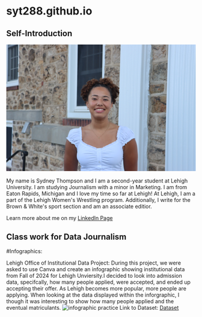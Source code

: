 # syt288.github.io

## Self-Introduction

![profile image](https://github.com/syt228/syt228.github.io/blob/main/Thompson_Sydney.jpeg?raw=true)

My name is Sydney Thompson and I am a second-year student at Lehigh University. I am studying Journalism with a minor in Marketing. I am from Eaton Rapids, Michigan and I love my time so far at Lehigh!
At Lehigh, I am a part of the Lehigh Women's Wrestling program. Additionally, I write for the Brown & White's sport section and am an associate editior.

Learn more about me on my [LinkedIn Page](www.linkedin.com/in/sydneyrthompson-)

## Class work for Data Journalism 

#Infographics:

Lehigh Office of Institutional Data Project:
During this project, we were asked to use Canva and create an infographic showing institutional data from Fall of 2024 for Lehigh Unviersity.I decided to look into admission data, specifcally, how many people applied, were accepted, and ended up accepting their offer. As Lehigh becomes more popular, more people are applying. When looking at the data displayed within the inforgraphic, I though it was interesting to show how many people applied and the eventual matriculants.
![infographic practice](https://github.com/syt228/syt228.github.io/blob/main/Data%20Journalism%20Infographic%20Practice%20-%20Lehigh%20Enrollment%20Data%20(1).png?raw=true)
Link to Dataset: [Dataset](https://data.lehigh.edu/sites/data.lehigh.edu/files/LUprofile_2024.pdf)
